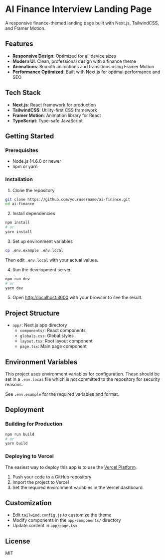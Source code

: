# AI Finance Interview Landing Page

A responsive finance-themed landing page built with Next.js, TailwindCSS, and Framer Motion.

## Features

- **Responsive Design**: Optimized for all device sizes
- **Modern UI**: Clean, professional design with a finance theme
- **Animations**: Smooth animations and transitions using Framer Motion
- **Performance Optimized**: Built with Next.js for optimal performance and SEO

## Tech Stack

- **Next.js**: React framework for production
- **TailwindCSS**: Utility-first CSS framework
- **Framer Motion**: Animation library for React
- **TypeScript**: Type-safe JavaScript

## Getting Started

### Prerequisites

- Node.js 14.6.0 or newer
- npm or yarn

### Installation

1. Clone the repository

```bash
git clone https://github.com/yourusername/ai-finance.git
cd ai-finance
```

2. Install dependencies

```bash
npm install
# or
yarn install
```

3. Set up environment variables

```bash
cp .env.example .env.local
```

Then edit `.env.local` with your actual values.

4. Run the development server

```bash
npm run dev
# or
yarn dev
```

5. Open [http://localhost:3000](http://localhost:3000) with your browser to see the result.

## Project Structure

- `app/`: Next.js app directory
  - `components/`: React components
  - `globals.css`: Global styles
  - `layout.tsx`: Root layout component
  - `page.tsx`: Main page component

## Environment Variables

This project uses environment variables for configuration. These should be set in a `.env.local` file which is not committed to the repository for security reasons.

See `.env.example` for the required variables and format.

## Deployment

### Building for Production

```bash
npm run build
# or
yarn build
```

### Deploying to Vercel

The easiest way to deploy this app is to use the [Vercel Platform](https://vercel.com/new).

1. Push your code to a GitHub repository
2. Import the project to Vercel
3. Set the required environment variables in the Vercel dashboard

## Customization

- Edit `tailwind.config.js` to customize the theme
- Modify components in the `app/components/` directory
- Update content in `app/page.tsx`

## License

MIT
